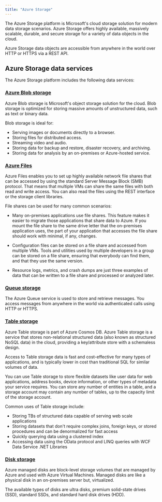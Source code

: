 ```yaml
---
title: "Azure Storage"
---
```


The Azure Storage platform is Microsoft's cloud storage solution for modern data storage scenarios. Azure Storage offers highly available, massively scalable, durable, and secure storage for a variety of data objects in the cloud.

Azure Storage data objects are accessible from anywhere in the world over HTTP or HTTPS via a REST API.

## Azure Storage data services
The Azure Storage platform includes the following data services:

### [Azure Blob storage](https://docs.microsoft.com/en-us/azure/storage/blobs/storage-blobs-introduction)
Azure Blob storage is Microsoft's object storage solution for the cloud. Blob storage is optimized for storing massive amounts of unstructured data, such as text or binary data.

Blob storage is ideal for:

- Serving images or documents directly to a browser.
- Storing files for distributed access.
- Streaming video and audio.
- Storing data for backup and restore, disaster recovery, and archiving.
- Storing data for analysis by an on-premises or Azure-hosted service.

### [Azure Files](https://docs.microsoft.com/en-us/azure/storage/files/storage-files-introduction)
Azure Files enables you to set up highly available network file shares that can be accessed by using the standard Server Message Block (SMB) protocol. That means that multiple VMs can share the same files with both read and write access. You can also read the files using the REST interface or the storage client libraries.


File shares can be used for many common scenarios:

- Many on-premises applications use file shares. This feature makes it easier to migrate those applications that share data to Azure. If you mount the file share to the same drive letter that the on-premises application uses, the part of your application that accesses the file share should work with minimal, if any, changes.

- Configuration files can be stored on a file share and accessed from multiple VMs. Tools and utilities used by multiple developers in a group can be stored on a file share, ensuring that everybody can find them, and that they use the same version.

- Resource logs, metrics, and crash dumps are just three examples of data that can be written to a file share and processed or analyzed later.


### [Queue storage](https://docs.microsoft.com/en-us/azure/storage/queues/storage-queues-introduction)
The Azure Queue service is used to store and retrieve messages. You access messages from anywhere in the world via authenticated calls using HTTP or HTTPS.


### [Table storage](https://docs.microsoft.com/en-us/azure/storage/tables/table-storage-overview)
Azure Table storage is part of Azure Cosmos DB. Azure Table storage is a service that stores non-relational structured data (also known as structured NoSQL data) in the cloud, providing a key/attribute store with a schemaless design.

Access to Table storage data is fast and cost-effective for many types of applications, and is typically lower in cost than traditional SQL for similar volumes of data.

You can use Table storage to store flexible datasets like user data for web applications, address books, device information, or other types of metadata your service requires. You can store any number of entities in a table, and a storage account may contain any number of tables, up to the capacity limit of the storage account.

Common uses of Table storage include:

- Storing TBs of structured data capable of serving web scale applications
- Storing datasets that don't require complex joins, foreign keys, or stored procedures and can be denormalized for fast access
- Quickly querying data using a clustered index
- Accessing data using the OData protocol and LINQ queries with WCF Data Service .NET Libraries

### [Disk storage](https://docs.microsoft.com/en-us/azure/virtual-machines/managed-disks-overview)
Azure managed disks are block-level storage volumes that are managed by Azure and used with Azure Virtual Machines. Managed disks are like a physical disk in an on-premises server but, virtualized. 

The available types of disks are ultra disks, premium solid-state drives (SSD), standard SSDs, and standard hard disk drives (HDD).






